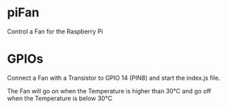 # piFan
Control a Fan for the Raspberry Pi

# GPIOs

Connect a Fan with a Transistor to GPIO 14 (PIN8) and start the index.js file.

The Fan will go on when the Temperature is higher than 30°C and go off when the Temperature is below 30°C
